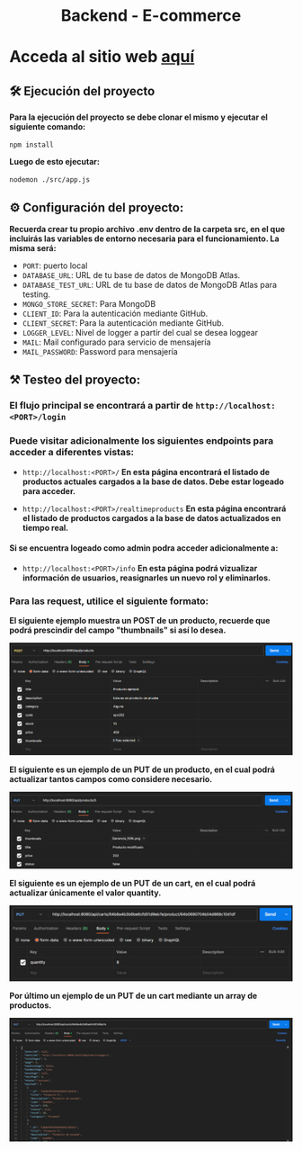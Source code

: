 <h1 align="center">Backend - E-commerce</h1>

# Acceda al sitio web [aquí](backend-production-7c5e.up.railway.app/login)

## 🛠️ Ejecución del proyecto

**Para la ejecución del proyecto se debe clonar el mismo y ejecutar el siguiente comando:**

`npm install`

**Luego de esto ejecutar:**

`nodemon ./src/app.js`

## ⚙️ Configuración del proyecto:

**Recuerda crear tu propio archivo .env dentro de la carpeta src, en el que incluirás las variables de entorno necesaria para el funcionamiento. La misma será:** 

- `PORT`: puerto local
- `DATABASE_URL`: URL de tu base de datos de MongoDB Atlas.
- `DATABASE_TEST_URL`: URL de tu base de datos de MongoDB Atlas para testing.
- `MONGO_STORE_SECRET`: Para MongoDB
- `CLIENT_ID`: Para la autenticación mediante GitHub.
- `CLIENT_SECRET`: Para la autenticación mediante GitHub.
- `LOGGER_LEVEL`: Nivel de logger a partír del cual se desea loggear
- `MAIL`: Mail configurado para servicio de mensajería
- `MAIL_PASSWORD`: Password para mensajería

## ⚒️ Testeo del proyecto:

### El flujo principal se encontrará a partir de `http://localhost:<PORT>/login`

### Puede visitar adicionalmente los siguientes endpoints para acceder a diferentes vistas:

- `http://localhost:<PORT>/`
    **En esta página encontrará el listado de productos actuales cargados a la base de datos. Debe estar logeado para acceder.**

- `http://localhost:<PORT>/realtimeproducts`
    **En esta página encontrará el listado de productos cargados a la base de datos actualizados en tiempo real.**

#### Si se encuentra logeado como admin podra acceder adicionalmente a:

- `http://localhost:<PORT>/info` 
    **En esta página podrá vizualizar información de usuarios, reasignarles un nuevo rol y eliminarlos.**


### Para las request, utilice el siguiente formato:

**El siguiente ejemplo muestra un POST de un producto, recuerde que podrá prescindir del campo "thumbnails" si así lo desea.**

![Postman request example](./public/assets/images/POST_example.png)

**El siguiente es un ejemplo de un PUT de un producto, en el cual podrá actualizar tantos campos como considere necesario.**

![Postman request example](./public/assets/images/PUT_example.png)

**El siguiente es un ejemplo de un PUT de un cart, en el cual podrá actualizar únicamente el valor quantity.**

![Postman request example](./public/assets/images/PUT_cart_example.png)

**Por último un ejemplo de un PUT de un cart mediante un array de productos.**

![Postman request example](./public/assets/images/PUT_cart_example2.png)